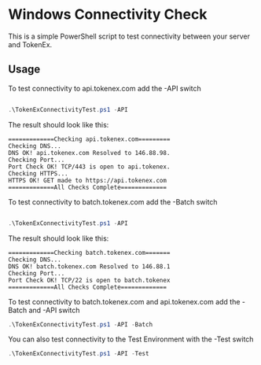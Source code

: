 # Windows Connectivity Check

This is a simple PowerShell script to test connectivity between your server and TokenEx.

## Usage


To test connectivity to api.tokenex.com add the -API switch

```powershell

.\TokenExConnectivityTest.ps1 -API
```
The result should look like this: 
```
=============Checking api.tokenex.com=========
Checking DNS...
DNS OK! api.tokenex.com Resolved to 146.88.98.
Checking Port...
Port Check OK! TCP/443 is open to api.tokenex.
Checking HTTPS...
HTTPS OK! GET made to https://api.tokenex.com
=============All Checks Complete=============
```

To test connectivity to batch.tokenex.com add the -Batch switch

```powershell

.\TokenExConnectivityTest.ps1 -API
```
 The result should look like this: 
```
=============Checking batch.tokenex.com=======
Checking DNS...
DNS OK! batch.tokenex.com Resolved to 146.88.1
Checking Port...
Port Check OK! TCP/22 is open to batch.tokenex
=============All Checks Complete=============
```

To test connectivity to batch.tokenex.com and api.tokenex.com add the -Batch and -API switch

```powershell
.\TokenExConnectivityTest.ps1 -API -Batch
```

You can also test connectivity to the Test Environment with the -Test switch


```powershell
.\TokenExConnectivityTest.ps1 -API -Test
```
